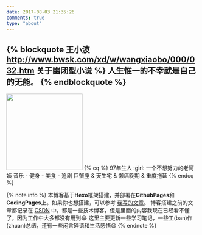 ```yaml
---
date: 2017-08-03 21:35:26
comments: true
type: "about"
---
```


{% blockquote 王小波 http://www.bwsk.com/xd/w/wangxiaobo/000/032.htm 关于幽闭型小说 %}
人生惟一的不幸就是自己的无能。
{% endblockquote %}
---
<!-- <img src="https://i.loli.net/2021/07/03/6XYkWHefnZ85hql.jpg" width="200" height="200"> -->
<img src="https://i.loli.net/2021/08/03/93kctmnIgVCifEb.jpg" width="200" height="200">
{% cq %}
97年生人 :girl:
一个不想努力的老阿姨
音乐 - 健身 - 美食 - 追剧
巨蟹座 & 天生宅 & 懒癌晚期 & 重度拖延
{% endcq %}

{% note info %}
本博客基于**Hexo**框架搭建，并部署在**GithubPages**和**CodingPages**上。如果你也想搭建，可以参考 [我写的文章](http://jmyblog.top/Hexo-GithubPages-CodingPages%E6%90%AD%E5%BB%BA%E8%87%AA%E5%B7%B1%E7%9A%84%E4%B8%AA%E4%BA%BA%E5%8D%9A%E5%AE%A2/#more)。
博客搭建之前的文章都记录在 [CSDN](https://blog.csdn.net/summy_j) 中，都是一些技术博客，但是里面的内容我现在已经看不懂了，因为工作中大多都没有用到:joy:
这里主要更新一些学习笔记，一些工(ban)作(zhuan)总结，还有一些闲言碎语和生活感悟:laughing:
{% endnote %}
